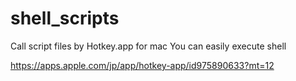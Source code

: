 # shell_scripts
Call script files by Hotkey.app for mac
You can easily execute shell

https://apps.apple.com/jp/app/hotkey-app/id975890633?mt=12
